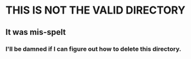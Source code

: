 # THIS IS NOT THE VALID DIRECTORY  

## It was mis-spelt

### I'll be damned if I can figure out how to delete this directory.

